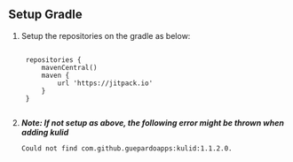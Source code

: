## Setup Gradle

1. Setup the repositories on the gradle as below:

    <code>
    repositories {
        mavenCentral()
        maven {
            url 'https://jitpack.io'
        }
    }
    </code>

2. ***Note: If not setup as above, the following error might be thrown when adding kulid***
    
    ```Could not find com.github.guepardoapps:kulid:1.1.2.0.```